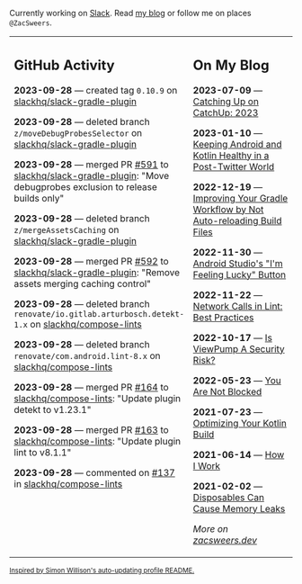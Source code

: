 Currently working on [Slack](https://slack.com/). Read [my blog](https://zacsweers.dev/) or follow me on places `@ZacSweers`.

<table><tr><td valign="top" width="60%">

## GitHub Activity
<!-- githubActivity starts -->
**2023-09-28** — created tag `0.10.9` on [slackhq/slack-gradle-plugin](https://github.com/slackhq/slack-gradle-plugin)

**2023-09-28** — deleted branch `z/moveDebugProbesSelector` on [slackhq/slack-gradle-plugin](https://github.com/slackhq/slack-gradle-plugin)

**2023-09-28** — merged PR [#591](https://github.com/slackhq/slack-gradle-plugin/pull/591) to [slackhq/slack-gradle-plugin](https://github.com/slackhq/slack-gradle-plugin): "Move debugprobes exclusion to release builds only"

**2023-09-28** — deleted branch `z/mergeAssetsCaching` on [slackhq/slack-gradle-plugin](https://github.com/slackhq/slack-gradle-plugin)

**2023-09-28** — merged PR [#592](https://github.com/slackhq/slack-gradle-plugin/pull/592) to [slackhq/slack-gradle-plugin](https://github.com/slackhq/slack-gradle-plugin): "Remove assets merging caching control"

**2023-09-28** — deleted branch `renovate/io.gitlab.arturbosch.detekt-1.x` on [slackhq/compose-lints](https://github.com/slackhq/compose-lints)

**2023-09-28** — deleted branch `renovate/com.android.lint-8.x` on [slackhq/compose-lints](https://github.com/slackhq/compose-lints)

**2023-09-28** — merged PR [#164](https://github.com/slackhq/compose-lints/pull/164) to [slackhq/compose-lints](https://github.com/slackhq/compose-lints): "Update plugin detekt to v1.23.1"

**2023-09-28** — merged PR [#163](https://github.com/slackhq/compose-lints/pull/163) to [slackhq/compose-lints](https://github.com/slackhq/compose-lints): "Update plugin lint to v8.1.1"

**2023-09-28** — commented on [#137](https://github.com/slackhq/compose-lints/issues/137#issuecomment-1739813685) in [slackhq/compose-lints](https://github.com/slackhq/compose-lints)
<!-- githubActivity ends -->
</td><td valign="top" width="40%">

## On My Blog
<!-- blog starts -->
**2023-07-09** — [Catching Up on CatchUp: 2023](https://www.zacsweers.dev/catching-up-on-catchup-2023/)

**2023-01-10** — [Keeping Android and Kotlin Healthy in a Post-Twitter World](https://www.zacsweers.dev/keeping-android-healthy/)

**2022-12-19** — [Improving Your Gradle Workflow by Not Auto-reloading Build Files](https://www.zacsweers.dev/improving-your-workflow-by-not-auto-reloading-build-files/)

**2022-11-30** — [Android Studio's "I'm Feeling Lucky" Button](https://www.zacsweers.dev/android-studios-im-feeling-lucky-button/)

**2022-11-22** — [Network Calls in Lint: Best Practices](https://www.zacsweers.dev/network-calls-in-lint-best-practices/)

**2022-10-17** — [Is ViewPump A Security Risk?](https://www.zacsweers.dev/is-viewpump-a-security-risk/)

**2022-05-23** — [You Are Not Blocked](https://www.zacsweers.dev/you-are-not-blocked/)

**2021-07-23** — [Optimizing Your Kotlin Build](https://www.zacsweers.dev/optimizing-your-kotlin-build/)

**2021-06-14** — [How I Work](https://www.zacsweers.dev/how-i-work/)

**2021-02-02** — [Disposables Can Cause Memory Leaks](https://www.zacsweers.dev/disposables-can-cause-memory-leaks/)
<!-- blog ends -->
_More on [zacsweers.dev](https://zacsweers.dev/)_
</td></tr></table>

<sub><a href="https://simonwillison.net/2020/Jul/10/self-updating-profile-readme/">Inspired by Simon Willison's auto-updating profile README.</a></sub>